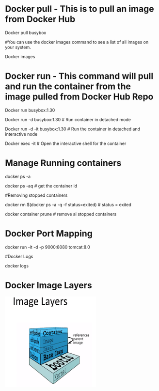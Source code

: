 # Docker pull - This is to pull an image from Docker Hub

Docker pull busybox 

#You can use the docker images command to see a list of all images on your system.

Docker images

# Docker run - This command will pull and run the container from the image pulled from Docker Hub Repo

Docker run busybox:1.30

Docker run -d busybox:1.30 # Run container in detached mode

Docker run -d -it  busybox:1.30 # Run the container in detached and interactive node

Docker exec -it <container id > # Open the interactive shell for the container

# Manage Running containers

docker ps -a

docker ps -aq # get the container id 

#Removing stopped containers

docker rm $(docker ps -a -q -f status=exited) # status = exited

docker container prune # remove al stopped containers

# Docker Port Mapping 

docker run -it -d -p 9000:8080 tomcat:8.0

#Docker Logs

docker logs <container id>

# Docker Image Layers

<img src="https://github.com/jeet-dev/DockerDev/blob/master/images/image_layers.jpg" width="300" height="300">